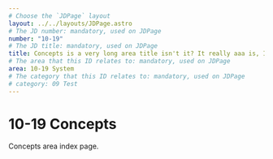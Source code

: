 ```yaml
---
# Choose the `JDPage` layout
layout: ../../layouts/JDPage.astro
# The JD number: mandatory, used on JDPage
number: "10-19"
# The JD title: mandatory, used on JDPage
title: Concepts is a very long area title isn't it? It really aaa is, I mean it could goaa on forever
# The area that this ID relates to: mandatory, used on JDPage
area: 10-19 System
# The category that this ID relates to: mandatory, used on JDPage
# category: 09 Test
---
```


# 10-19 Concepts

Concepts area index page.